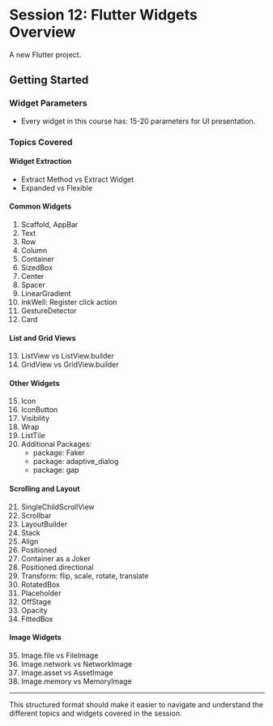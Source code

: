
# Session 12: Flutter Widgets Overview

A new Flutter project.

## Getting Started

### Widget Parameters
- Every widget in this course has: 15-20 parameters for UI presentation.

### Topics Covered

#### Widget Extraction
- Extract Method vs Extract Widget
- Expanded vs Flexible

#### Common Widgets
1. Scaffold, AppBar
2. Text
3. Row
4. Column
5. Container
6. SizedBox
7. Center
8. Spacer
9. LinearGradient
10. InkWell: Register click action
11. GestureDetector
12. Card

#### List and Grid Views
13. ListView vs ListView.builder
14. GridView vs GridView.builder

#### Other Widgets
15. Icon
16. IconButton
17. Visibility
18. Wrap
19. ListTile
20. Additional Packages:
    - package: Faker
    - package: adaptive_dialog
    - package: gap

#### Scrolling and Layout
21. SingleChildScrollView
22. Scrollbar
23. LayoutBuilder
24. Stack
25. Align
26. Positioned
27. Container as a Joker
28. Positioned.directional
29. Transform: flip, scale, rotate, translate
30. RotatedBox
31. Placeholder
32. OffStage
33. Opacity
34. FittedBox

#### Image Widgets
35. Image.file vs FileImage
36. Image.network vs NetworkImage
37. Image.asset vs AssetImage
38. Image.memory vs MemoryImage

---

This structured format should make it easier to navigate and understand the different topics and widgets covered in the session.
